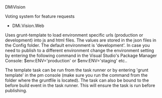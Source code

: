 DMiVision

Voting system for feature requests

- DMi.Vision.Web

Uses grunt-template to load environment specific urls (production or development) into js and html files. The values are stored in the json files in the Config folder. 
The default environment is 'development'. In case you need to publish to a different environment change the environment setting by entering the following command in the Visual Studio's Package Manager Console:
$env:ENV='production'
or
$env:ENV='staging'
etc..

The template task can be run from the task runner or by entering 'grunt template' in the pm console (make sure you run the command from the folder where the gruntfile is located).
The task can also be bound to the before build event in the task runner. This will ensure the task is run before publishing.